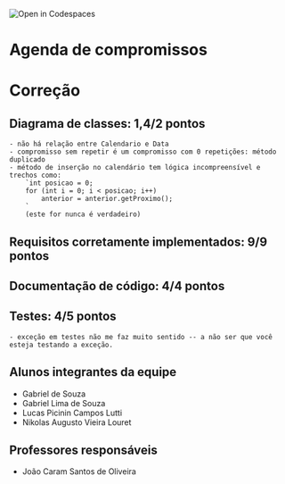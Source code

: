 ![Open in Codespaces](https://classroom.github.com/assets/open-in-codespaces-abfff4d4e15f9e1bd8274d9a39a0befe03a0632bb0f153d0ec72ff541cedbe34.svg)
# Agenda de compromissos

# Correção

## Diagrama de classes: 1,4/2 pontos 
	- não há relação entre Calendario e Data
	- compromisso sem repetir é um compromisso com 0 repetições: método duplicado
	- método de inserção no calendário tem lógica incompreensível e trechos como:
		`int posicao = 0;
		for (int i = 0; i < posicao; i++)
			anterior = anterior.getProximo();
		`
		(este for nunca é verdadeiro)
		
## Requisitos corretamente implementados: 9/9 pontos 
	

## Documentação de código: 4/4 pontos 
	

## Testes: 4/5 pontos
	- exceção em testes não me faz muito sentido -- a não ser que você esteja testando a exceção.
	
## Alunos integrantes da equipe

* Gabriel de Souza
* Gabriel Lima de Souza
* Lucas Picinin Campos Lutti
* Nikolas Augusto Vieira Louret

## Professores responsáveis

* João Caram Santos de Oliveira
